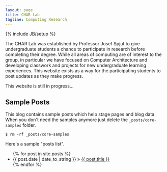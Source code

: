 ```yaml
---
layout: page
title: CHAR Lab
tagline: Computing Research
---
```

{% include JB/setup %}

The CHAR Lab was established by Professor Josef Spjut to give
undergraduate students a chance to participate in research before
completing their degree.
While all areas of computing are of interest to the group, in
particular we have focused on Computer Architecture and developing
classwork and projects for new undergraduate learning experiences.
This website exists as a way for the participating students to post
updates as they make progress.

This website is still in progress...
    
## Sample Posts

This blog contains sample posts which help stage pages and blog data.
When you don't need the samples anymore just delete the `_posts/core-samples` folder.

    $ rm -rf _posts/core-samples

Here's a sample "posts list".

<ul class="posts">
  {% for post in site.posts %}
    <li><span>{{ post.date | date_to_string }}</span> &raquo; <a href="{{ BASE_PATH }}{{ post.url }}">{{ post.title }}</a></li>
  {% endfor %}
</ul>



